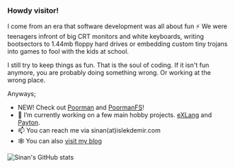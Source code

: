 ### Howdy visitor!


I come from an era that software development was all about fun ⚡ We were teenagers infront of big CRT monitors and white keyboards, writing bootsectors to 1.44mb floppy hard drives or embedding custom tiny trojans into games to fool with the kids at school. 

I still try to keep things as fun. That is the soul of coding. If it isn't fun anymore, you are probably doing something wrong. Or working at the wrong place. 

Anyways;

- NEW! Check out [Poorman](https://github.com/sinanislekdemir/poorman) and [PoormanFS](https://github.com/sinanislekdemir/poorman-fs)!
- 🔭 I’m currently working on a few main hobby projects. [eXLang](https://github.com/sinanislekdemir/exlang) and [Payton](https://github.com/sinanislekdemir/payton).
- 📫 You can reach me via sinan(at)islekdemir.com
- 🕸️ You can also [visit my blog](https://www.islekdemir.com/)


![Sinan's GitHub stats](https://github-readme-stats.vercel.app/api/top-langs/?username=sinanislekdemir&theme=gruvbox)
